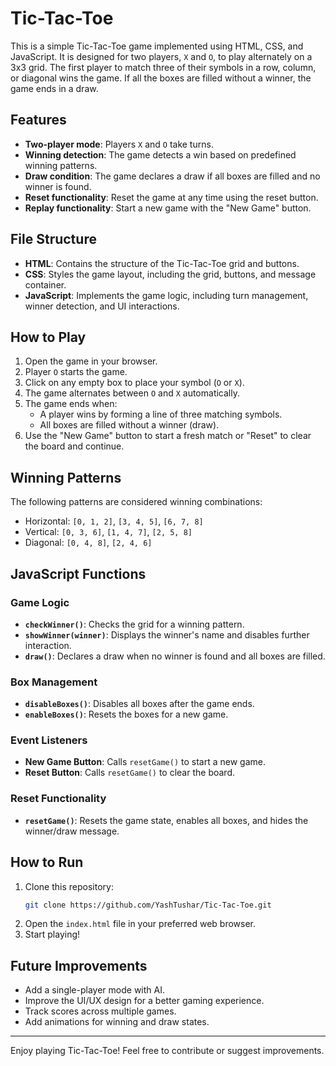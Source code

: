 # Tic-Tac-Toe

This is a simple Tic-Tac-Toe game implemented using HTML, CSS, and JavaScript. It is designed for two players, `X` and `O`, to play alternately on a 3x3 grid. The first player to match three of their symbols in a row, column, or diagonal wins the game. If all the boxes are filled without a winner, the game ends in a draw.

## Features

- **Two-player mode**: Players `X` and `O` take turns.
- **Winning detection**: The game detects a win based on predefined winning patterns.
- **Draw condition**: The game declares a draw if all boxes are filled and no winner is found.
- **Reset functionality**: Reset the game at any time using the reset button.
- **Replay functionality**: Start a new game with the "New Game" button.

## File Structure

- **HTML**: Contains the structure of the Tic-Tac-Toe grid and buttons.
- **CSS**: Styles the game layout, including the grid, buttons, and message container.
- **JavaScript**: Implements the game logic, including turn management, winner detection, and UI interactions.

## How to Play

1. Open the game in your browser.
2. Player `O` starts the game.
3. Click on any empty box to place your symbol (`O` or `X`).
4. The game alternates between `O` and `X` automatically.
5. The game ends when:
   - A player wins by forming a line of three matching symbols.
   - All boxes are filled without a winner (draw).
6. Use the "New Game" button to start a fresh match or "Reset" to clear the board and continue.

## Winning Patterns

The following patterns are considered winning combinations:

- Horizontal: `[0, 1, 2]`, `[3, 4, 5]`, `[6, 7, 8]`
- Vertical: `[0, 3, 6]`, `[1, 4, 7]`, `[2, 5, 8]`
- Diagonal: `[0, 4, 8]`, `[2, 4, 6]`

## JavaScript Functions

### Game Logic

- **`checkWinner()`**: Checks the grid for a winning pattern.
- **`showWinner(winner)`**: Displays the winner's name and disables further interaction.
- **`draw()`**: Declares a draw when no winner is found and all boxes are filled.

### Box Management

- **`disableBoxes()`**: Disables all boxes after the game ends.
- **`enableBoxes()`**: Resets the boxes for a new game.

### Event Listeners

- **New Game Button**: Calls `resetGame()` to start a new game.
- **Reset Button**: Calls `resetGame()` to clear the board.

### Reset Functionality

- **`resetGame()`**: Resets the game state, enables all boxes, and hides the winner/draw message.

## How to Run

1. Clone this repository:
   ```bash
   git clone https://github.com/YashTushar/Tic-Tac-Toe.git
   ```
2. Open the `index.html` file in your preferred web browser.
3. Start playing!

## Future Improvements

- Add a single-player mode with AI.
- Improve the UI/UX design for a better gaming experience.
- Track scores across multiple games.
- Add animations for winning and draw states.

---

Enjoy playing Tic-Tac-Toe! Feel free to contribute or suggest improvements.

